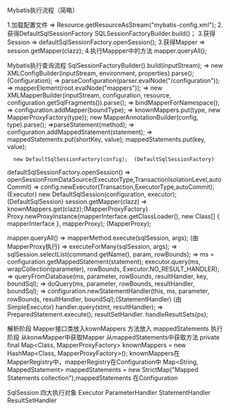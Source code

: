Mybatis执行流程（简略）

1.加载配置文件 =>  Resource.getResourceAsStream("mybatis-config.xml");
2.获得DefaultSqlSessionFactory   SQLSessionFactoryBuilder.build()；
3.获得Session => defaultSqlSessionFactory.openSession();
3.获得Mapper  => session.getMapper(clazz);
4.执行Mappper中的方法 mapper.queryAll();

Mybatis执行查询流程
  SqlSessionFactoryBuilder().build(inputStream);
    => new XMLConfigBuilder(inputStream, environment, properties).parse();(Configuration);
	   => parseConfiguration(parser.evalNode("/configuration"));
	       => mapperElement(root.evalNode("mappers"));
		       => new XMLMapperBuilder(inputStream, configuration, resource, configuration.getSqlFragments()).parse();
			       => bindMapperForNamespace();
				       => configuration.addMapper(boundType);
					       => knownMappers.put(type, new MapperProxyFactory<T>(type));
						      new MapperAnnotationBuilder(config, type).parse();
							    =>parseStatement(method);
							       => configuration.addMappedStatement(statement); 
								        => mappedStatements.put(shortKey, value);
									       mappedStatements.put(key, value);
							  
	  new DefaultSqlSessionFactory(config);  (DefaultSqlSessionFactory)

  defaultSqlSessionFactory.openSession() 
   => openSessionFromDataSource(ExecutorType,TransactionIsolationLevel,autoCommit)
	   => config.newExecutor(Transaction,ExecutorType,autoCommit); (Executor)
	      new DefaultSqlSession(configuration, executor); (DefaultSqlSession)
  session.getMapper(clazz)
	=> knownMappers.get(clazz);(MapperProxyFactory<T>)
	   Proxy.newProxyInstance(mapperInterface.getClassLoader(), new Class[] { mapperInterface }, mapperProxy); (MapperProxy);
	   
  mapper.queryAll()
    => mapperMethod.execute(sqlSession, args);  (由MapperProxy执行)
		=> executeForMany(sqlSession, args);
		    => sqlSession.<E>selectList(command.getName(), param, rowBounds);
				 => ms = configuration.getMappedStatement(statement);
			        executor.<E>query(ms, wrapCollection(parameter), rowBounds, Executor.NO_RESULT_HANDLER);
				    => queryFromDatabase(ms, parameter, rowBounds, resultHandler, key, boundSql);
					    => doQuery(ms, parameter, rowBounds, resultHandler, boundSql);
						     => configuration.newStatementHandler(this, ms, parameter, rowBounds, resultHandler, boundSql);(StatementHandler)  (由SimpleExecutor)
							    handler.<E>query(stmt, resultHandler);
							     => PreparedStatement.execute();
								    resultSetHandler.<E> handleResultSets(ps);
														
解析阶段   Mapper接口类放入kownMappers  方法放入 mappedStatements
执行阶段   从konwMapper中获取Mapper    从mappedStatements中获取方法
private final Map<Class<?>, MapperProxyFactory<?>> knownMappers = new HashMap<Class<?>, MapperProxyFactory<?>>();  knownMappers在MapperRegistry中，mapperRegistry在Configuration中
Map<String, MappedStatement> mappedStatements = new StrictMap<MappedStatement>("Mapped Statements collection");mappedStatements 在Configuration	

																		
SqlSession 四大执行对象  Executor  ParameterHandler StatementHandler ResultSetHandler
	

  
	
									
					
  	
  
		   


